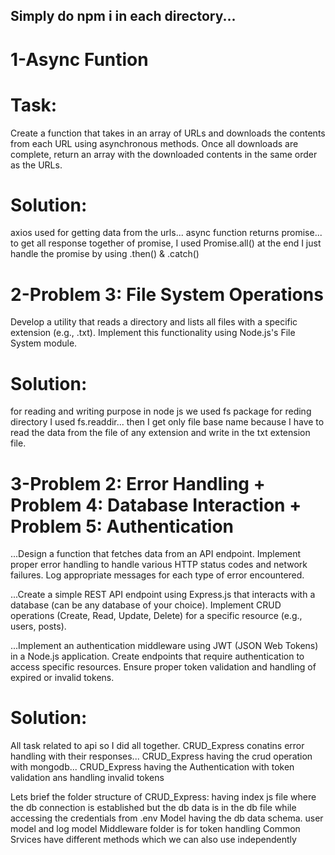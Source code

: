 ## Simply do npm i in each directory...

# 1-Async Funtion
# Task:
Create a function that takes in an array of URLs and downloads the contents from each URL using asynchronous methods. Once all downloads are complete, return an array with the downloaded contents in the same order as the URLs.

# Solution:
axios used for getting data from the urls...
async function returns promise...
to get all response together of promise, I used Promise.all()
at the end I just handle the promise by using .then() & .catch()


# 2-Problem 3: File System Operations
Develop a utility that reads a directory and lists all files with a specific extension (e.g., .txt). Implement this functionality using Node.js's File System module.

# Solution:
for reading and writing purpose in node js we used fs package
for reding directory I used fs.readdir...
then I get only file base name because I have to read the data from the file of any extension and write in the txt extension file.

# 3-Problem 2: Error Handling + Problem 4: Database Interaction + Problem 5: Authentication
...Design a function that fetches data from an API endpoint. Implement proper error handling to handle various HTTP status codes and network failures. Log appropriate messages for each type of error encountered.

...Create a simple REST API endpoint using Express.js that interacts with a database (can be any database of your choice). Implement CRUD operations (Create, Read, Update, Delete) for a specific resource (e.g., users, posts).

...Implement an authentication middleware using JWT (JSON Web Tokens) in a Node.js application. Create endpoints that require authentication to access specific resources. Ensure proper token validation and handling of expired or invalid tokens.

# Solution:
All task related to api so I did all together.
CRUD_Express conatins error handling with their responses...
CRUD_Express having the crud operation with mongodb...
CRUD_Express having the Authentication with token validation ans handling invalid tokens

Lets brief the folder structure of CRUD_Express:
having index js file where the db connection is established but the db data is in the db file
while accessing the credentials from .env
Model having the db data schema. user model and log model
Middleware folder is for token handling
Common Srvices have different methods which we can also use independently
